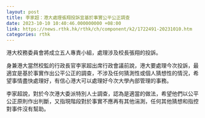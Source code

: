 ```yaml
---
layout: post
title: 李家超：港大處理張翔投訴宜基於事實公平公正調查
date: 2023-10-10 10:40:46.000000000 +08:00
link: https://news.rthk.hk/rthk/ch/component/k2/1722491-20231010.htm
categories: rthk
---
```


港大校務委員會將成立五人專責小組，處理涉及校長張翔的投訴。

身兼港大當然校監的行政長官李家超出席行政會議前說，港大要處理今次投訴，最適宜是基於事實作出公平公正的調查，不涉及任何猜測性或個人猜想性的情況，希望事情盡快處理好，有信心港大可以處理好今次大學內部管理的事務。

李家超說，對於今次港大委派特別人士調查，認為是適當的做法，希望他們以公平公正原則作出判斷，又指現階段對於事實不應再有其他湍測，任何其他猜想和指控對事件沒有幫助。
